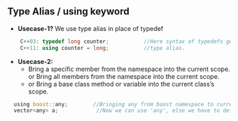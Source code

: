 ## Type Alias / using keyword
- **Usecase-1?** We use type alias in place of typedef
```c++
    C++03: typedef long counter;           //Here syntax of typedefs gets ugly with complex typedefs
    C++11: using counter = long;           //type alias.
```    
- **Usecase-2:** 
  - Bring a specific member from the namespace into the current scope. or Bring all members from the namespace into the current scope. 
  - or Bring a base class method or variable into the current class’s scope.
```rust
  using boost::any;        //Bringing any from boost namespace to current scope.
  vector<any> a;            //Now we can use 'any', else we have to define as: vector<boost::any> a
```    
